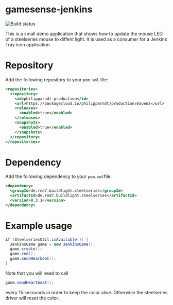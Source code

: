 # gamesense-jenkins

![Build status](https://travis-ci.org/philipparndt/gamesense-jenkins.svg?branch=master)

This is a small demo application that shows how to update the mouse LED of a steelseries mouse to diffent light. 
It is used as a consumer for a Jenkins Tray icon application.

# Repository

Add the following repository to your `pom.xml` file:

```xml
<repositories>
  <repository>
    <id>philipparndt-production</id>
    <url>https://packagecloud.io/philipparndt/production/maven2</url>
    <releases>
      <enabled>true</enabled>
    </releases>
    <snapshots>
      <enabled>true</enabled>
    </snapshots>
  </repository>
</repositories>
```

# Dependency

Add the following dependency to your `pom.xml`file:
```xml
<dependency>
  <groupId>de.rnd7.buildlight.steelseries</groupId>
  <artifactId>de.rnd7.buildlight.steelseries</artifactId>
  <version>0.3.1</version>
</dependency>
```

# Example usage

```java
if (SteelseriesUtil.isAvailable()) {
  JenkinsGame game = new JenkinsGame();
  game.create();
  game.red();
  game.sendHearbeat();
}
```

Note that you will need to call
```java
game.sendHeartbeat();
```

every 15 secounds in order to keep the color alive. Otherwise the steelseries driver will reset the color.
